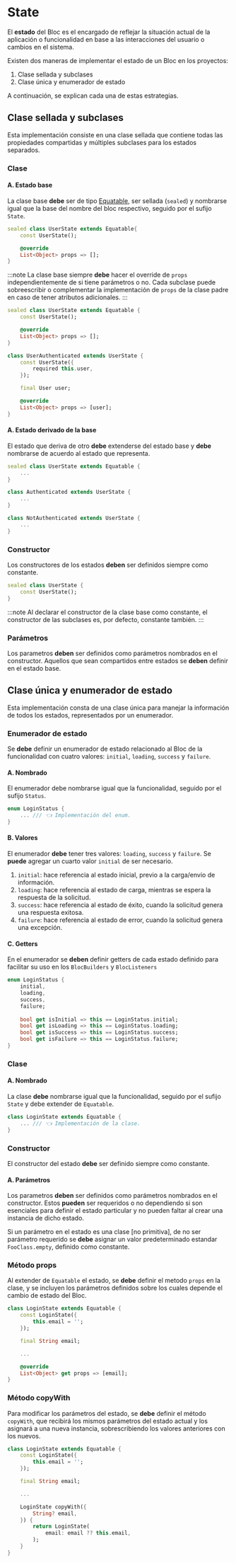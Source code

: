 # State 

El **estado** del Bloc es el encargado de reflejar la situación actual de la aplicación o funcionalidad en base a las interacciones del usuario o cambios en el sistema. 

Existen dos maneras de implementar el estado de un Bloc en los proyectos:
1. Clase sellada y subclases
2. Clase única y enumerador de estado

A continuación, se explican cada una de estas estrategias.


## Clase sellada y subclases
Esta implementación consiste en una clase sellada que contiene todas las propiedades compartidas y múltiples subclases para los estados separados.

### Clase

#### A. Estado base
La clase base **debe** ser de tipo [Equatable](https://pub.dev/documentation/equatable/latest/), ser sellada (`sealed`) y nombrarse igual que la base del nombre del bloc respectivo, seguido por el sufijo `State`.

```dart
sealed class UserState extends Equatable{
    const UserState();

    @override
    List<Object> props => [];
}
```
:::note
La clase base siempre **debe** hacer el override de `props` independientemente de si tiene parámetros o no. Cada subclase puede sobreescribir o complementar la implementación de `props` de la clase padre en caso de tener atributos adicionales.
:::

```dart
sealed class UserState extends Equatable {
    const UserState();

    @override
    List<Object> props => [];
}

class UserAuthenticated extends UserState {
    const UserState({
        required this.user,
    });

    final User user;

    @override
    List<Object> props => [user];
}
```

#### A. Estado derivado de la base
El estado que deriva de otro **debe** extenderse del estado base y **debe** nombrarse de acuerdo al estado que representa.

```dart
sealed class UserState extends Equatable {
    ... 
}

class Authenticated extends UserState {
    ...
}

class NotAuthenticated extends UserState {
    ...
}
```

### Constructor
Los constructores de los estados **deben** ser definidos siempre como constante.

```dart
sealed class UserState {
    const UserState();
}
```

:::note
Al declarar el constructor de la clase base como constante, el constructor de las subclases es, por defecto, constante también.
:::

### Parámetros
Los parametros **deben** ser definidos como parámetros nombrados en el constructor. Aquellos que sean compartidos entre estados se **deben** definir en el estado base.


## Clase única y enumerador de estado
Esta implementación consta de una clase única para manejar la información de todos los estados, representados por un enumerador.

### Enumerador de estado
Se **debe** definir un enumerador de estado relacionado al Bloc de la funcionalidad con cuatro valores: `initial`, `loading`, `success` y `failure`.

#### A. Nombrado
El enumerador debe nombrarse igual que la funcionalidad, seguido por el sufijo `Status`.

```dart
enum LoginStatus {
    ... /// 👈 Implementación del enum.
}
```

#### B. Valores
El enumerador **debe** tener tres valores: `loading`, `success` y `failure`. Se **puede** agregar un cuarto valor `initial` de ser necesario.

1. `initial`: hace referencia al estado inicial, previo a la carga/envio de información.
2. `loading`: hace referencia al estado de carga, mientras se espera la respuesta de la solicitud.
3. `success`: hace referencia al estado de éxito, cuando la solicitud genera una respuesta exitosa.
4. `failure`: hace referencia al estado de error, cuando la solicitud genera una excepción.

#### C. Getters
En el enumerador se **deben** definir getters de cada estado definido para facilitar su uso en los `BlocBuilders` y `BlocListeners`

```dart
enum LoginStatus {
    initial,
    loading,
    success,
    failure;
    
    bool get isInitial => this == LoginStatus.initial;
    bool get isLoading => this == LoginStatus.loading;
    bool get isSuccess => this == LoginStatus.success;
    bool get isFailure => this == LoginStatus.failure;
}
``` 

### Clase

#### A. Nombrado
La clase **debe** nombrarse igual que la funcionalidad, seguido por el sufijo `State` y debe extender de `Equatable`.

```dart
class LoginState extends Equatable {
    ... /// 👈 Implementación de la clase.
}
```

### Constructor
El constructor del estado **debe** ser definido siempre como constante.

#### A. Parámetros
Los parametros **deben** ser definidos como parámetros nombrados en el constructor. Estos **pueden** ser requeridos o no dependiendo si son esenciales para definir el estado particular y no pueden faltar al crear una instancia de dicho estado.

Si un parámetro en el estado es una clase [no primitiva], de no ser parámetro requerido se **debe** asignar un valor predeterminado estandar `FooClass.empty`, definido como constante.

### Método props

Al extender de `Equatable` el estado, se **debe** definir el metodo `props` en la clase, y se incluyen los parámetros definidos sobre los cuales depende el cambio de estado del Bloc.

```dart
class LoginState extends Equatable {
    const LoginState({
        this.email = '';
    });

    final String email;

    ...

    @override
    List<Object> get props => [email];
}
```

### Método copyWith

Para modificar los parámetros del estado, se **debe** definir el método `copyWith`, que recibirá los mismos parámetros del estado actual y los asignará a una nueva instancia, sobrescribiendo los valores anteriores con los nuevos.

```dart
class LoginState extends Equatable {
    const LoginState({
        this.email = '';
    });

    final String email;

    ...

    LoginState copyWith({
        String? email,
    }) {
        return LoginState(
            email: email ?? this.email,
        );
    } 
}
```

